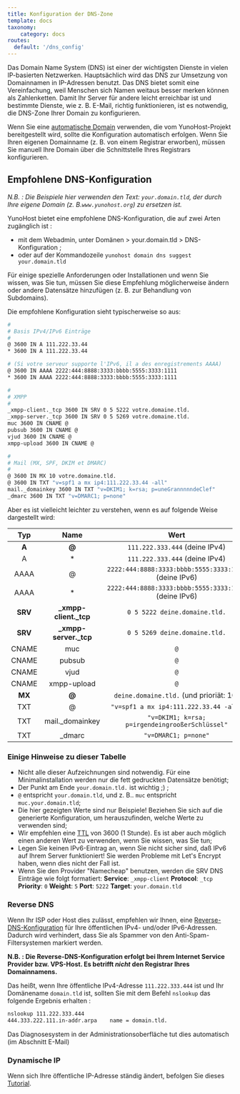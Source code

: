 ```yaml
---
title: Konfiguration der DNS-Zone
template: docs
taxonomy:
    category: docs
routes:
  default: '/dns_config'
---
```


Das Domain Name System (DNS) ist einer der wichtigsten Dienste in vielen IP-basierten Netzwerken.
Hauptsächlich wird das DNS zur Umsetzung von Domainnamen in IP-Adressen benutzt. Das DNS bietet somit eine Vereinfachung, weil Menschen sich Namen weitaus besser merken können als Zahlenketten. Damit
Ihr Server für andere leicht erreichbar ist und bestimmte Dienste, wie z. B. E-Mail, richtig funktionieren, ist es notwendig, die DNS-Zone Ihrer Domain zu konfigurieren.

Wenn Sie eine [automatische Domain](/dns_nohost_me) verwenden, die vom YunoHost-Projekt bereitgestellt wird,
sollte die Konfiguration automatisch erfolgen. Wenn Sie Ihren eigenen Domainname
(z. B. von einem Registrar erworben), müssen Sie manuell Ihre
Domain über die Schnittstelle Ihres Registrars konfigurieren.

## Empfohlene DNS-Konfiguration

*N.B. : Die Beispiele hier verwenden den Text: `your.domain.tld`, der durch Ihre eigene Domain (z. B.`www.yunohost.org`) zu ersetzen ist.*

YunoHost bietet eine empfohlene DNS-Konfiguration, die auf zwei Arten zugänglich ist :

- mit dem Webadmin, unter Domänen > your.domain.tld > DNS-Konfiguration ;
- oder auf der Kommandozeile  `yunohost domain dns suggest your.domain.tld`

Für einige spezielle Anforderungen oder Installationen und wenn Sie wissen,
was Sie tun, müssen Sie diese Empfehlung möglicherweise ändern oder
andere Datensätze hinzufügen (z. B. zur Behandlung von Subdomains).

Die empfohlene Konfiguration sieht typischerweise so aus:

```bash
#
# Basis IPv4/IPv6 Einträge
#
@ 3600 IN A 111.222.33.44
* 3600 IN A 111.222.33.44

# (Si votre serveur supporte l'IPv6, il a des enregistrements AAAA)
@ 3600 IN AAAA 2222:444:8888:3333:bbbb:5555:3333:1111
* 3600 IN AAAA 2222:444:8888:3333:bbbb:5555:3333:1111

#
# XMPP
#
_xmpp-client._tcp 3600 IN SRV 0 5 5222 votre.domaine.tld.
_xmpp-server._tcp 3600 IN SRV 0 5 5269 votre.domaine.tld.
muc 3600 IN CNAME @
pubsub 3600 IN CNAME @
vjud 3600 IN CNAME @
xmpp-upload 3600 IN CNAME @

#
# Mail (MX, SPF, DKIM et DMARC)
#
@ 3600 IN MX 10 votre.domaine.tld.
@ 3600 IN TXT "v=spf1 a mx ip4:111.222.33.44 -all"
mail._domainkey 3600 IN TXT "v=DKIM1; k=rsa; p=uneGrannnnndeClef"
_dmarc 3600 IN TXT "v=DMARC1; p=none"
```

Aber es ist vielleicht leichter zu verstehen, wenn es auf folgende Weise
dargestellt wird:

| Typ     | Name                   | Wert                                                   |
| :-----: | :--------------------: | :----------------------------------------------------: |
|  **A**  |   **@**                |  `111.222.333.444` (deine IPv4)                        |
|    A    |   *                    |  `111.222.333.444` (deine IPv4)                        |
|  AAAA   |   @                    |  `2222:444:8888:3333:bbbb:5555:3333:1111` (deine IPv6) |
|  AAAA   |   *                    |  `2222:444:8888:3333:bbbb:5555:3333:1111` (deine IPv6) |
| **SRV** | **_xmpp-client._tcp**  |  `0 5 5222 deine.domaine.tld.`                         |
| **SRV** | **_xmpp-server._tcp**  |  `0 5 5269 deine.domaine.tld.`                         |
|  CNAME  |   muc                  |  `@`                                                   |
|  CNAME  |   pubsub               |  `@`                                                   |
|  CNAME  |   vjud                 |  `@`                                                   |
|  CNAME  |   xmpp-upload          |  `@`                                                   |
| **MX**  | **@**                  |  `deine.domaine.tld.`     (und prioriät: 10)           |
|   TXT   |   @                    |  `"v=spf1 a mx ip4:111.222.33.44 -all"`                |
|   TXT   |  mail._domainkey       |  `"v=DKIM1; k=rsa; p=irgendeingrooßerSchlüssel"`       |
|   TXT   |  _dmarc                |  `"v=DMARC1; p=none"`                                  |

### Einige Hinweise zu dieser Tabelle

- Nicht alle dieser Aufzeichnungen sind notwendig. Für eine Minimalinstallation werden nur die fett gedruckten Datensätze benötigt;
- Der Punkt am Ende `your.domain.tld.` ist wichtig ;) ;
- `@` entspricht `your.domain.tld`, und z. B.. `muc` entspricht `muc.your.domain.tld`;
- Die hier gezeigten Werte sind nur Beispiele! Beziehen Sie sich auf die generierte Konfiguration, um herauszufinden, welche Werte zu verwenden sind;
- Wir empfehlen eine [TTL](https://de.wikipedia.org/wiki/Time_to_Live#Domain_Name_System) von 3600 (1 Stunde). Es ist aber auch möglich einen anderen Wert zu verwenden, wenn Sie wissen, was Sie tun;
- Legen Sie keinen IPv6-Eintrag an, wenn Sie nicht sicher sind, daß IPv6 auf Ihrem Server funktioniert! Sie werden Probleme mit Let's Encrypt haben, wenn dies nicht der Fall ist.
- Wenn Sie den Provider "Namecheap" benutzen, werden die SRV DNS Einträge wie folgt formatiert: **Service**: `_xmpp-client` **Protocol**: `_tcp` **Priority**: `0` **Weight**: `5` **Port**: `5222` **Target**: `your.domain.tld`

### Reverse DNS

Wenn Ihr ISP oder Host dies zulässt, empfehlen wir Ihnen, eine
 [Reverse-DNS-Konfiguration](https://de.wikipedia.org/wiki/Reverse_DNS)
für Ihre öffentlichen IPv4- und/oder IPv6-Adressen. Dadurch wird verhindert, dass Sie als Spammer von den Anti-Spam-Filtersystemen markiert werden.

**N.B. : Die Reverse-DNS-Konfiguration erfolgt bei Ihrem Internet Service Provider bzw. VPS-Host. Es betrifft *nicht* den Registrar Ihres Domainnamens.**

Das heißt, wenn Ihre öffentliche IPv4-Adresse `111.222.333.444` ist und Ihr
Domänename `domain.tld` ist, sollten Sie mit dem Befehl
`nslookup` das folgende Ergebnis erhalten :

```bash
nslookup 111.222.333.444
444.333.222.111.in-addr.arpa    name = domain.tld.
```

Das Diagnosesystem in der Administrationsoberfläche tut dies automatisch (im Abschnitt E-Mail)

### Dynamische IP

Wenn sich Ihre öffentliche IP-Adresse ständig ändert, befolgen Sie dieses [Tutorial](/dns_dynamicip).
